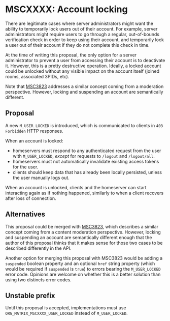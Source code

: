 # MSCXXXX: Account locking

There are legitimate cases where server administrators might want the ability to
temporarily lock users out of their account. For example, server administrators
might require users to go through a regular, out-of-bounds verification check in
order to keep using their account, and temporarily lock a user out of their
account if they do not complete this check in time.

At the time of writing this proposal, the only option for a server administrator
to prevent a user from accessing their account is to deactivate it. However,
this is a pretty destructive operation. Ideally, a locked account could be
unlocked without any visible impact on the account itself (joined rooms,
associated 3PIDs, etc).

Note that
[MSC3823](https://github.com/matrix-org/matrix-spec-proposals/pull/3823)
addresses a similar concept coming from a moderation perspective. However,
locking and suspending an account are semantically different.

## Proposal

A new `M_USER_LOCKED` is introduced, which is communicated to clients in `403 Forbidden` HTTP responses.

When an account is locked:

* homeservers must respond to any authenticated request from the user with
  `M_USER_LOCKED`, _except_ for requests to `/logout` and `/logout/all`.
* homeservers must not automatically invalidate existing access tokens for the
  user.
* clients should keep data that has already been locally persisted, unless the
  user manually logs out.

When an account is unlocked, clients and the homeserver can start interacting
again as if nothing happened, similarly to when a client recovers after loss of
connection.

## Alternatives

This proposal could be merged with
[MSC3823](https://github.com/matrix-org/matrix-spec-proposals/pull/3823), which
describes a similar concept coming from a content moderation perspective.
However, locking and suspending an account are semantically different enough
that the author of this proposal thinks that it makes sense for those two cases
to be described differently in the API.

Another option for merging this proposal with MSC3823 would be adding a
`suspended` boolean property and an optional `href` string property (which would
be required if `suspended` is `true`) to errors bearing the `M_USER_LOCKED`
error code. Opinions are welcome on whether this is a better solution than using
two distincts error codes.

## Unstable prefix

Until this proposal is accepted, implementations must use
`ORG_MATRIX_MSCXXXX_USER_LOCKED` instead of `M_USER_LOCKED`.
